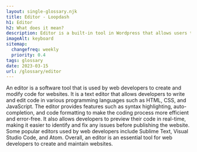 ```yaml
--- 
layout: single-glossary.njk
title: Editor - Loopdash
h1: Editor
h2: What does it mean?
description: Editor is a built-in tool in Wordpress that allows users to create and edit content for their website without the need for coding knowledge.
imageAlt: keyboard
sitemap:
  changefreq: weekly
  priority: 0.4
tags: glossary
date: 2023-03-15
url: /glossary/editor
---
```


An editor is a software tool that is used by web developers to create and modify code for websites. It is a text editor that allows developers to write and edit code in various programming languages such as HTML, CSS, and JavaScript. The editor provides features such as syntax highlighting, auto-completion, and code formatting to make the coding process more efficient and error-free. It also allows developers to preview their code in real-time, making it easier to identify and fix any issues before publishing the website. Some popular editors used by web developers include Sublime Text, Visual Studio Code, and Atom. Overall, an editor is an essential tool for web developers to create and maintain websites.
